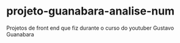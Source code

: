 # projeto-guanabara-analise-num
Projetos de front end que fiz durante o curso do youtuber Gustavo Guanabara
